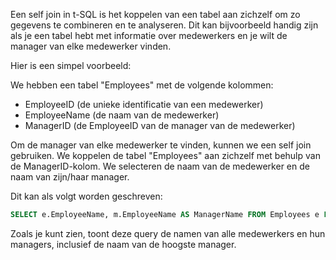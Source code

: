 Een self join in t-SQL is het koppelen van een tabel aan zichzelf om zo gegevens te combineren en te analyseren. Dit kan bijvoorbeeld handig zijn als je een tabel hebt met informatie over medewerkers en je wilt de manager van elke medewerker vinden.

Hier is een simpel voorbeeld:

We hebben een tabel "Employees" met de volgende kolommen:

-   EmployeeID (de unieke identificatie van een medewerker)
-   EmployeeName (de naam van de medewerker)
-   ManagerID (de EmployeeID van de manager van de medewerker)


Om de manager van elke medewerker te vinden, kunnen we een self join gebruiken. We koppelen de tabel "Employees" aan zichzelf met behulp van de ManagerID-kolom. We selecteren de naam van de medewerker en de naam van zijn/haar manager.

Dit kan als volgt worden geschreven:
```sql
SELECT e.EmployeeName, m.EmployeeName AS ManagerName FROM Employees e LEFT JOIN Employees m ON e.ManagerID = m.EmployeeID
```

Zoals je kunt zien, toont deze query de namen van alle medewerkers en hun managers, inclusief de naam van de hoogste manager. 